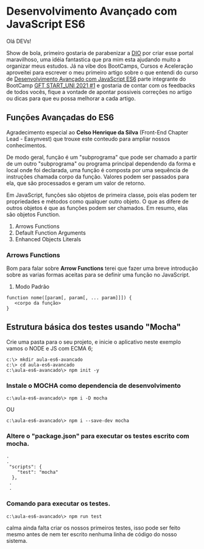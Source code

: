 # Desenvolvimento Avançado com JavaScript ES6

Olá DEVs!

Show de bola, primeiro gostaria de parabenizar a [DIO](https://digitalinnovation.one/sign-up?ref=29NN0DXU33) por criar esse portal maravilhoso, uma idéia fantastica que pra mim esta ajudando muito a organizar meus estudos. Já na vibe dos BootCamps, Cursos e Aceleração aproveitei para escrever o meu primeiro artigo sobre o que entendi do curso de [Desenvolvimento Avançado com JavaScript ES6](https://web.digitalinnovation.one/course/desenvolvimento-avancado-com-javascript-es6/learning/75ee88ab-99f3-4ab8-8620-7efafcb26481/) parte integrante do BootCamp [GFT START_UNI 2021 #1](https://web.digitalinnovation.one/track/gft-start_uni-2021-1) e gostaria de contar com os feedbacks de todos vocês, fique a vontade de apontar possiveis correções no artigo ou dicas para que eu possa melhorar a cada artigo.

## Funções Avançadas do ES6

Agradecimento especial ao **Celso Henrique da Silva** (Front-End Chapter Lead - Easynvest) que trouxe este conteudo para ampliar nossos conhecimentos.

De modo geral, função é um "subprograma" que pode ser chamado a partir de um outro "subprograma" ou programa principal dependendo da forma e local onde foi declarada, uma função é composta por uma sequência de instruções chamada corpo da função. Valores podem ser passados para ela, que são processados e geram um valor de retorno.

Em JavaScript, funções são objetos de primeira classe, pois elas podem ter propriedades e métodos como qualquer outro objeto. O que as difere de outros objetos é que as funções podem ser chamados. Em resumo, elas são objetos Function.

1. Arrows Functions
2. Default Function Arguments
3. Enhanced Objects Literals

### Arrows Functions

Bom para falar sobre **Arrow Functions** terei que fazer uma breve introdução sobre as varias formas aceitas para se definir uma função no JavaScript.

1. Modo Padrão
```
function nome([param[, param[, ... param]]]) {
   <corpo da função>
}
```



## Estrutura básica dos testes usando "Mocha"

Crie uma pasta para o seu projeto, e inicie o aplicativo neste exemplo vamos o NODE e JS com ECMA 6;

```
c:\> mkdir aula-es6-avancado
c:\> cd aula-es6-avancado
c:\aula-es6-avancado\> npm init -y
```

### Instale o **MOCHA** como dependencia de desenvolvimento

```
c:\aula-es6-avancado\> npm i -D mocha
```
OU

```
c:\aula-es6-avancado\> npm i --save-dev mocha
```

### Altere o "package.json" para executar os testes escrito com  **mocha**.

```
.
.
 "scripts": {
    "test": "mocha"
  },
 .
 .
```

### Comando para executar os testes.

```
c:\aula-es6-avancado\> npm run test
```

calma ainda falta criar os nossos primeiros testes, isso pode ser feito mesmo antes de nem ter escrito nenhuma linha de código do nosso sistema.

